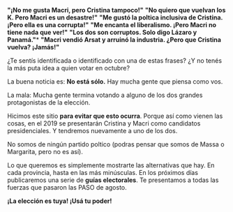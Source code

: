 **"¡No me gusta Macri, pero Cristina tampoco!"**
**"No quiero que vuelvan los K. Pero Macri es un desastre!"**
**"Me gustó la poltica inclusiva de Cristina. ¡Pero ella es una corrupta!"**
**"Me encanta el liberalismo. ¡Pero Macri no tiene nada que ver!"**
**"Los dos son corruptos. Solo digo Lázaro y Panamá."***
**"Macri vendió Arsat y arruinó la industria. ¿Pero que Cristina vuelva? ¡Jamás!"**

¿Te sentís identificada o identificado con una de estas frases?
¿Y no tenés la más puta idea a quien votar en octubre?

La buena noticia es: **No está sólo.** Hay mucha gente que piensa como vos.

La mala: Mucha gente termina votando a alguno de los dos grandes protagonistas de la elección.

Hicimos este sitio **para evitar que esto ocurra**. Porque así como vienen las cosas, en el 2019 se presentarán Cristina y Macri como candidatos presidenciales. Y tendremos nuevamente a uno de los dos.

No somos de ningún partido poltico (podras pensar que somos de Massa o Margarita, pero no es así).

Lo que queremos es simplemente mostrarte las alternativas que hay. En cada provincia, hasta en las más minúsculas. En los próximos días publicaremos una serie de **guías electorales**. Te presentamos a todas las fuerzas que pasaron las PASO de agosto.

**¡La elección es tuya! ¡Usá tu poder!**
